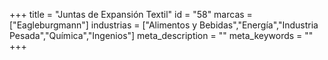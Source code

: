 +++
title = "Juntas de Expansión Textil"
id = "58"
marcas = ["Eagleburgmann"]
industrias = ["Alimentos y Bebidas","Energía","Industria Pesada","Química","Ingenios"]
meta_description = ""
meta_keywords = ""
+++
